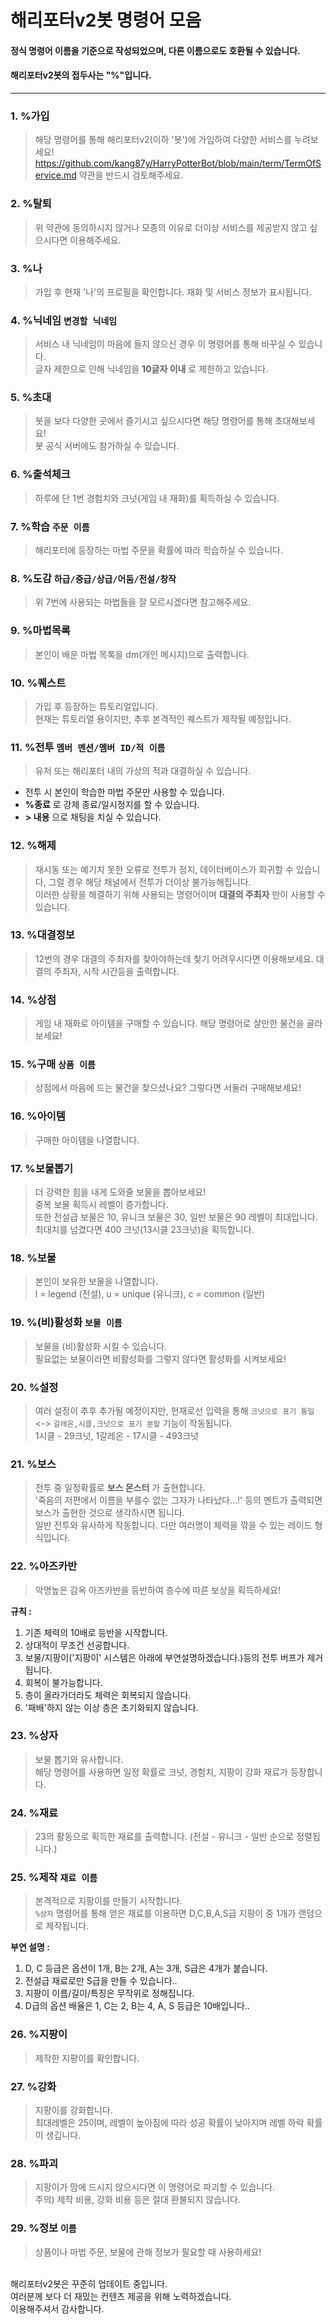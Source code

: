 해리포터v2봇 명령어 모음
========================

#### 정식 명령어 이름을 기준으로 작성되었으며, 다른 이름으로도 호환될 수 있습니다.
#### 해리포터v2봇의 접두사는 "%"입니다.
------------------------
### 1. %가입
> 해당 명령어를 통해 해리포터v2(이하 '봇')에 가입하여 다양한 서비스를 누려보세요!
> https://github.com/kang87y/HarryPotterBot/blob/main/term/TermOfService.md 약관을 반드시 검토해주세요.

### 2. %탈퇴
> 위 약관에 동의하시지 않거나 모종의 이유로 더이상 서비스를 제공받지 않고 싶으시다면 이용해주세요.

### 3. %나
> 가입 후 현재 '나'의 프로필을 확인합니다. 재화 및 서비스 정보가 표시됩니다.

### 4. %닉네임 `변경할 닉네임`
> 서비스 내 닉네임이 마음에 들지 않으신 경우 이 명령어를 통해 바꾸실 수 있습니다.<br>
> 글자 제한으로 인해 닉네임을 __10글자 이내__ 로 제한하고 있습니다.

### 5. %초대
> 봇을 보다 다양한 곳에서 즐기시고 싶으시다면 해당 명령어를 통해 초대해보세요!<br>
> 봇 공식 서버에도 참가하실 수 있습니다.

### 6. %출석체크
> 하루에 단 1번 경험치와 크넛(게임 내 재화)를 획득하실 수 있습니다.

### 7. %학습 `주문 이름`
> 해리포터에 등장하는 마법 주문을 확률에 따라 학습하실 수 있습니다.

### 8. %도감 `하급/중급/상급/어둠/전설/창작`
> 위 7번에 사용되는 마법들을 잘 모르시겠다면 참고해주세요.

### 9. %마법목록
> 본인이 배운 마법 목록을 dm(개인 메시지)으로 출력합니다.

### 10. %퀘스트
> 가입 후 등장하는 튜토리얼입니다.<br>
> 현재는 튜토리얼 용이지만, 추후 본격적인 퀘스트가 제작될 예정입니다.

### 11. %전투 `멤버 멘션/멤버 ID/적 이름`
> 유저 또는 해리포터 내의 가상의 적과 대결하실 수 있습니다.<br>
- 전투 시 본인이 학습한 마법 주문만 사용할 수 있습니다.
- __%종료__ 로 강제 종료/일시정지를 할 수 있습니다.
- __> 내용__ 으로 채팅을 치실 수 있습니다.

### 12. %해제
> 재시동 또는 예기치 못한 오류로 전투가 정지, 데이터베이스가 회귀할 수 있습니다, 그럴 경우 해당 채널에서 전투가 더이상 불가능해집니다.<br>
> 이러한 상황을 해결하기 위해 사용되는 명령어이며 __대결의 주최자__ 만이 사용할 수 있습니다.

### 13. %대결정보
> 12번의 경우 대결의 주최자를 찾아야하는데 찾기 어려우시다면 이용해보세요.
> 대결의 주최자, 시작 시간등을 출력합니다.

### 14. %상점
> 게임 내 재화로 아이템을 구매할 수 있습니다. 해당 명령어로 살만한 물건을 골라보세요!

### 15. %구매 `상품 이름`
> 상점에서 마음에 드는 물건을 찾으셨나요? 그렇다면 서둘러 구매해보세요!

### 16. %아이템
> 구매한 아이템을 나열합니다.

### 17. %보물뽑기
> 더 강력한 힘을 내게 도와줄 보물을 뽑아보세요!<br>
> 중복 보물 획득시 레벨이 증가합니다.<br>
> 또한 전설급 보물은 10, 유니크 보물은 30, 일반 보물은 90 레벨이 최대입니다.<br>
> 최대치를 넘겼다면 400 크넛(13시클 23크넛)을 획득합니다.<br>

### 18. %보물
> 본인이 보유한 보물을 나열합니다.<br>
> l = legend (전설), u = unique (유니크), c = common (일반)

### 19. %(비)활성화 `보물 이름`
> 보물을 (비)활성화 시킬 수 있습니다.<br>
> 필요없는 보물이라면 비활성화를 그렇지 않다면 활성화를 시켜보세요!

### 20. %설정
> 여러 설정이 추후 추가될 예정이지만, 현재로선 입력을 통해 `크넛으로 표기 통일` <-> `갈레온,시클,크넛으로 표기 분할` 기능이 작동됩니다.<br>
> 1시클 - 29크넛, 1갈레온 - 17시클 - 493크넛

### 21. %보스
> 전투 중 일정확률로 __보스 몬스터__ 가 출현합니다.<br>
> '죽음의 저편에서 이름을 부를수 없는 그자가 나타났다...!' 등의 멘트가 출력되면 보스가 출현한 것으로 생각하시면 됩니다.<br>
> 일반 전투와 유사하게 작동합니다. 다만 여러명이 체력을 깎을 수 있는 레이드 형식입니다.

### 22. %아즈카반
> 악명높은 감옥 아즈카반을 등반하여 층수에 따른 보상을 획득하세요!<br>

__규칙 :__<br>
1. 기존 체력의 10배로 등반을 시작합니다.<br>
2. 상대적이 무조건 선공합니다.<br>
3. 보물/지팡이('지팡이' 시스템은 아래에 부연설명하겠습니다.)등의 전투 버프가 제거됩니다.<br>
4. 회복이 불가능합니다.<br>
5. 층이 올라가더라도 체력은 회복되지 않습니다.<br>
6. '패배'하지 않는 이상 층은 초기화되지 않습니다.


### 23.  %상자
> 보물 뽑기와 유사합니다.<br>
> 해당 명령어를 사용하면 일정 확률로 크넛, 경험치, 지팡이 강화 재료가 등장합니다.

### 24. %재료
> 23의 활동으로 획득한 재료를 출력합니다. (전설 - 유니크 - 일반 순으로 정렬됩니다.)

### 25. %제작 `재료 이름`
> 본격적으로 지팡이를 만들기 시작합니다.<br>
> `%상자` 명령어를 통해 얻은 재료를 이용하면 D,C,B,A,S급 지팡이 중 1개가 랜덤으로 제작됩니다.<br>

__부연 설명 :__<br>
1. D, C 등급은 옵션이 1개, B는 2개, A는 3개, S급은 4개가 붙습니다.<br>
2. 전설급 재료로만 S급을 만들 수 있습니다..<br>
3. 지팡이 이름/길이/특징은 무작위로 정해집니다.<br>
4. D급의 옵션 배율은 1, C는 2, B는 4, A, S 등급은 10배입니다..

### 26. %지팡이
> 제작한 지팡이를 확인합니다.

### 27. %강화
> 지팡이를 강화합니다.<br>
> 최대레벨은 25이며, 레벨이 높아짐에 따라 성공 확률이 낮아지며 레벨 하락 확률이 생깁니다.

### 28. %파괴
> 지팡이가 맘에 드시지 않으시다면 이 명령어로 파괴할 수 있습니다.<br>
> 주의) 제작 비용, 강화 비용 등은 절대 환불되지 않습니다.

### 29. %정보 `이름`
> 상품이나 마법 주문, 보물에 관해 정보가 필요할 때 사용하세요!

<br>
해리포터v2봇은 꾸준히 업데이트 중입니다.<br>
여러분께 보다 더 재밌는 컨텐츠 제공을 위해 노력하겠습니다.<br>
이용해주셔서 감사합니다.
